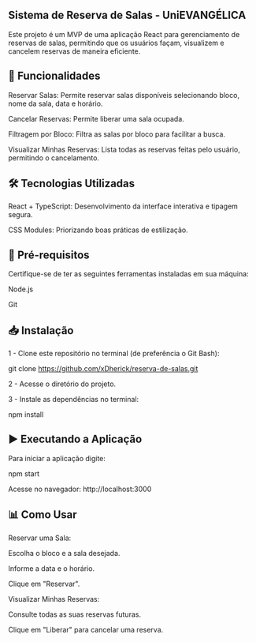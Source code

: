## Sistema de Reserva de Salas - UniEVANGÉLICA

Este projeto é um MVP de uma aplicação React para gerenciamento de reservas de salas, permitindo que os usuários façam, visualizem e cancelem reservas de maneira eficiente.

## 🚀 Funcionalidades

Reservar Salas: Permite reservar salas disponíveis selecionando bloco, nome da sala, data e horário.

Cancelar Reservas: Permite liberar uma sala ocupada.

Filtragem por Bloco: Filtra as salas por bloco para facilitar a busca.

Visualizar Minhas Reservas: Lista todas as reservas feitas pelo usuário, permitindo o cancelamento.

## 🛠️ Tecnologias Utilizadas

React + TypeScript: Desenvolvimento da interface interativa e tipagem segura.

CSS Modules: Priorizando boas práticas de estilização.

## 📌 Pré-requisitos

Certifique-se de ter as seguintes ferramentas instaladas em sua máquina:

Node.js

Git

## 📥 Instalação

1 - Clone este repositório no terminal (de preferência o Git Bash):

git clone https://github.com/xDherick/reserva-de-salas.git

2 - Acesse o diretório do projeto.

3 - Instale as dependências no terminal:

npm install

## ▶️ Executando a Aplicação

Para iniciar a aplicação digite:

npm start

Acesse no navegador: http://localhost:3000

## 📊 Como Usar

Reservar uma Sala:

Escolha o bloco e a sala desejada.

Informe a data e o horário.

Clique em "Reservar".

Visualizar Minhas Reservas:

Consulte todas as suas reservas futuras.

Clique em "Liberar" para cancelar uma reserva.



